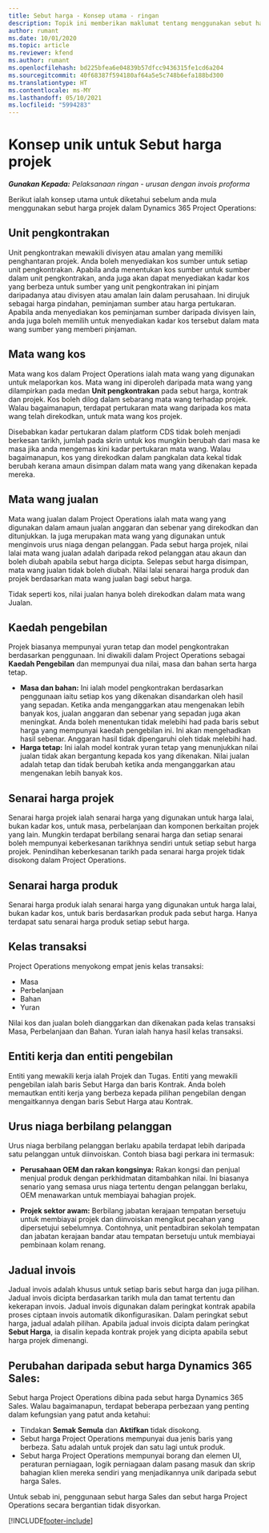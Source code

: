 ```yaml
---
title: Sebut harga - Konsep utama - ringan
description: Topik ini memberikan maklumat tentang menggunakan sebut harga projek dalam Project Operations.
author: rumant
ms.date: 10/01/2020
ms.topic: article
ms.reviewer: kfend
ms.author: rumant
ms.openlocfilehash: bd225bfea6e04839b57dfcc9436315fe1cd6a204
ms.sourcegitcommit: 40f68387f594180af64a5e5c748b6efa188bd300
ms.translationtype: HT
ms.contentlocale: ms-MY
ms.lasthandoff: 05/10/2021
ms.locfileid: "5994283"
---
```

# <a name="concepts-unique-to-project-quotes"></a>Konsep unik untuk Sebut harga projek

_**Gunakan Kepada:** Pelaksanaan ringan - urusan dengan invois proforma_


Berikut ialah konsep utama untuk diketahui sebelum anda mula menggunakan sebut harga projek dalam Dynamics 365 Project Operations:

## <a name="contracting-unit"></a>Unit pengkontrakan

Unit pengkontrakan mewakili divisyen atau amalan yang memiliki penghantaran projek. Anda boleh menyediakan kos sumber untuk setiap unit pengkontrakan. Apabila anda menentukan kos sumber untuk sumber dalam unit pengkontrakan, anda juga akan dapat menyediakan kadar kos yang berbeza untuk sumber yang unit pengkontrakan ini pinjam daripadanya atau divisyen atau amalan lain dalam perusahaan. Ini dirujuk sebagai harga pindahan, peminjaman sumber atau harga pertukaran. Apabila anda menyediakan kos peminjaman sumber daripada divisyen lain, anda juga boleh memilih untuk menyediakan kadar kos tersebut dalam mata wang sumber yang memberi pinjaman.

## <a name="cost-currency"></a>Mata wang kos

Mata wang kos dalam Project Operations ialah mata wang yang digunakan untuk melaporkan kos. Mata wang ini diperoleh daripada mata wang yang dilampirkan pada medan **Unit pengkontrakan** pada sebut harga, kontrak dan projek. Kos boleh dilog dalam sebarang mata wang terhadap projek. Walau bagaimanapun, terdapat pertukaran mata wang daripada kos mata wang telah direkodkan, untuk mata wang kos projek.

Disebabkan kadar pertukaran dalam platform CDS tidak boleh menjadi berkesan tarikh, jumlah pada skrin untuk kos mungkin berubah dari masa ke masa jika anda mengemas kini kadar pertukaran mata wang. Walau bagaimanapun, kos yang direkodkan dalam pangkalan data kekal tidak berubah kerana amaun disimpan dalam mata wang yang dikenakan kepada mereka.

## <a name="sales-currency"></a>Mata wang jualan

Mata wang jualan dalam Project Operations ialah mata wang yang digunakan dalam amaun jualan anggaran dan sebenar yang direkodkan dan ditunjukkan. Ia juga merupakan mata wang yang digunakan untuk menginvois urus niaga dengan pelanggan. Pada sebut harga projek, nilai lalai mata wang jualan adalah daripada rekod pelanggan atau akaun dan boleh diubah apabila sebut harga dicipta. Selepas sebut harga disimpan, mata wang jualan tidak boleh diubah. Nilai lalai senarai harga produk dan projek berdasarkan mata wang jualan bagi sebut harga.

Tidak seperti kos, nilai jualan hanya boleh direkodkan dalam mata wang Jualan.

## <a name="billing-method"></a>Kaedah pengebilan

Projek biasanya mempunyai yuran tetap dan model pengkontrakan berdasarkan penggunaan. Ini diwakili dalam Project Operations sebagai **Kaedah Pengebilan** dan mempunyai dua nilai, masa dan bahan serta harga tetap.

- **Masa dan bahan:** Ini ialah model pengkontrakan berdasarkan penggunaan iaitu setiap kos yang dikenakan disandarkan oleh hasil yang sepadan. Ketika anda menganggarkan atau mengenakan lebih banyak kos, jualan anggaran dan sebenar yang sepadan juga akan meningkat. Anda boleh menentukan tidak melebihi had pada baris sebut harga yang mempunyai kaedah pengebilan ini. Ini akan mengehadkan hasil sebenar. Anggaran hasil tidak dipengaruhi oleh tidak melebihi had.
- **Harga tetap:** Ini ialah model kontrak yuran tetap yang menunjukkan nilai jualan tidak akan bergantung kepada kos yang dikenakan. Nilai jualan adalah tetap dan tidak berubah ketika anda menganggarkan atau mengenakan lebih banyak kos.

## <a name="project-price-lists"></a>Senarai harga projek

Senarai harga projek ialah senarai harga yang digunakan untuk harga lalai, bukan kadar kos, untuk masa, perbelanjaan dan komponen berkaitan projek yang lain. Mungkin terdapat berbilang senarai harga dan setiap senarai boleh mempunyai keberkesanan tarikhnya sendiri untuk setiap sebut harga projek. Penindihan keberkesanan tarikh pada senarai harga projek tidak disokong dalam Project Operations.

## <a name="product-price-lists"></a>Senarai harga produk

Senarai harga produk ialah senarai harga yang digunakan untuk harga lalai, bukan kadar kos, untuk baris berdasarkan produk pada sebut harga. Hanya terdapat satu senarai harga produk setiap sebut harga.

## <a name="transaction-classes"></a>Kelas transaksi

Project Operations menyokong empat jenis kelas transaksi:

- Masa
- Perbelanjaan
- Bahan
- Yuran

Nilai kos dan jualan boleh dianggarkan dan dikenakan pada kelas transaksi Masa, Perbelanjaan dan Bahan. Yuran ialah hanya hasil kelas transaksi.

## <a name="work-entities-and-billing-entities"></a>Entiti kerja dan entiti pengebilan

Entiti yang mewakili kerja ialah Projek dan Tugas. Entiti yang mewakili pengebilan ialah baris Sebut Harga dan baris Kontrak. Anda boleh memautkan entiti kerja yang berbeza kepada pilihan pengebilan dengan mengaitkannya dengan baris Sebut Harga atau Kontrak.

## <a name="multi-customer-deals"></a>Urus niaga berbilang pelanggan

Urus niaga berbilang pelanggan berlaku apabila terdapat lebih daripada satu pelanggan untuk diinvoiskan. Contoh biasa bagi perkara ini termasuk:

- **Perusahaan OEM dan rakan kongsinya:** Rakan kongsi dan penjual menjual produk dengan perkhidmatan ditambahkan nilai. Ini biasanya senario yang semasa urus niaga tertentu dengan pelanggan berlaku, OEM menawarkan untuk membiayai bahagian projek. 

- **Projek sektor awam:** Berbilang jabatan kerajaan tempatan bersetuju untuk membiayai projek dan diinvoiskan mengikut pecahan yang dipersetujui sebelumnya. Contohnya, unit pentadbiran sekolah tempatan dan jabatan kerajaan bandar atau tempatan bersetuju untuk membiayai pembinaan kolam renang.

## <a name="invoice-schedules"></a>Jadual invois

Jadual invois adalah khusus untuk setiap baris sebut harga dan juga pilihan. Jadual invois dicipta berdasarkan tarikh mula dan tamat tertentu dan kekerapan invois. Jadual invois digunakan dalam peringkat kontrak apabila proses ciptaan invois automatik dikonfigurasikan. Dalam peringkat sebut harga, jadual adalah pilihan. Apabila jadual invois dicipta dalam peringkat **Sebut Harga**, ia disalin kepada kontrak projek yang dicipta apabila sebut harga projek dimenangi.

## <a name="changes-from-dynamics-365-sales-quote"></a>Perubahan daripada sebut harga Dynamics 365 Sales:

Sebut harga Project Operations dibina pada sebut harga Dynamics 365 Sales. Walau bagaimanapun, terdapat beberapa perbezaan yang penting dalam kefungsian yang patut anda ketahui:

- Tindakan **Semak Semula** dan **Aktifkan** tidak disokong.
- Sebut harga Project Operations mempunyai dua jenis baris yang berbeza. Satu adalah untuk projek dan satu lagi untuk produk.
- Sebut harga Project Operations mempunyai borang dan elemen UI, peraturan perniagaan, logik perniagaan dalam pasang masuk dan skrip bahagian klien mereka sendiri yang menjadikannya unik daripada sebut harga Sales.

Untuk sebab ini, penggunaan sebut harga Sales dan sebut harga Project Operations secara bergantian tidak disyorkan.


[!INCLUDE[footer-include](../../includes/footer-banner.md)]
